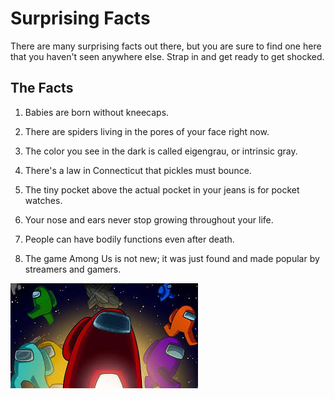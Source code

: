 # Surprising Facts

There are many surprising facts out there, but you are sure to find one here that you haven't seen anywhere else. Strap in and get ready to get shocked.

## The Facts

1. Babies are born without kneecaps.



2. There are spiders living in the pores of your face right now.

3. The color you see in the dark is called eigengrau, or intrinsic gray.

4. There's a law in Connecticut that pickles must bounce.

5. The tiny pocket above the actual pocket in your jeans is for pocket watches.

6. Your nose and ears never stop growing throughout your life.

7. People can have bodily functions even after death.

8. The game Among Us is not new; it was just found and made popular by streamers and gamers.
 
 ![AmongUs](AmongUs.jpg)
